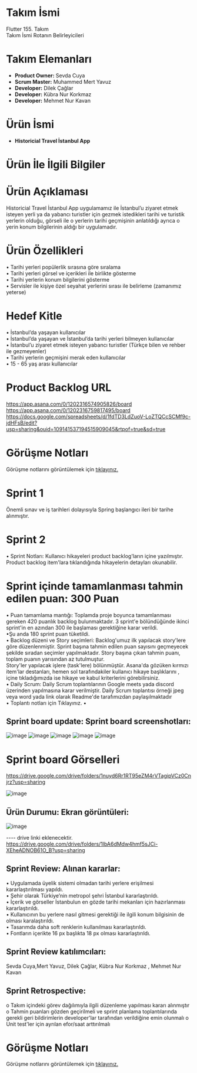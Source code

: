 # Takım İsmi
Flutter 155. Takım  
Takım İsmi Rotanın Belirleyicileri

# Takım Elemanları
- **Product Owner:** Sevda Cuya
- **Scrum Master:** Muhammed Mert Yavuz
- **Developer:** Dilek Çağlar
- **Developer:** Kübra Nur Korkmaz
- **Developer:** Mehmet Nur Kavan

# Ürün İsmi
- **Historicial Travel İstanbul App**
# Ürün İle İlgili Bilgiler

# Ürün Açıklaması
 Historicial Travel İstanbul App uygulamamız ile İstanbul’u ziyaret etmek isteyen yerli ya da yabancı turistler için gezmek istedikleri tarihi ve turistik yerlerin olduğu, görseli ile o yerlerin tarihi geçmişinin anlatıldığı ayrıca o yerin konum bilgilerinin aldığı bir uygulamadır.

# Ürün Özellikleri
•	Tarihi yerleri popülerlik sırasına göre sıralama </br>
•	Tarihi yerleri görsel ve içerikleri ile birlikte gösterme </br>
•	Tarihi yerlerin konum bilgilerini gösterme </br>
•	Servisler ile kişiye özel seyahat yerlerini sırası ile belirleme (zamanımız yeterse) </br>


# Hedef Kitle
•	İstanbul’da yaşayan kullanıcılar </br>
•	İstanbul’da yaşayan ve İstanbul’da tarihi yerleri bilmeyen kullanıcılar </br>
•	İstanbul’u ziyaret etmek isteyen yabancı turistler (Türkçe bilen ve rehber ile gezmeyenler) </br>
•	Tarihi yerlerin geçmişini merak eden kullanıcılar </br>
•	15 - 65 yaş arası kullanıcılar </br>

# Product Backlog URL
https://app.asana.com/0/1202316574905826/board    </br>
https://app.asana.com/0/1202316759817495/board     </br>
https://docs.google.com/spreadsheets/d/1fdTD3LdZuoV-LoZTQCcSCMf9c-jdHFsB/edit?usp=sharing&ouid=109141537194515909045&rtpof=true&sd=true   </br>


# Görüşme Notları
Görüşme notlarını görüntülemek için [tıklayınız.](https://melon-television-c6f.notion.site/G-r-me-Notlar-a90c9328eb2e4413a0cef7ab5fd0a57a)

# Sprint 1
Önemli sınav ve iş tarihleri dolayısıyla Spring başlangıcı ileri bir tarihe alınmıştır.



# Sprint 2

•	Sprint Notları: Kullanıcı hikayeleri product backlog'ların içine yazılmıştır. Product backlog item'lara tıklandığında hikayelerin detayları okunabilir. </br>
#	Sprint içinde tamamlanması tahmin edilen puan: 300 Puan   </br>
•	Puan tamamlama mantığı: Toplamda proje boyunca tamamlanması gereken 420 puanlık backlog bulunmaktadır. 3 sprint'e bölündüğünde ikinci sprint'in en azından 300 ile başlaması gerektiğine karar verildi. </br>
•Şu anda 180 sprint puan tüketildi. </br>
•	Backlog düzeni ve Story seçimleri: Backlog'umuz ilk yapılacak story'lere göre düzenlenmiştir. Sprint başına tahmin edilen puan sayısını geçmeyecek şekilde sıradan seçimler yapılmaktadır. Story başına çıkan tahmin puanı, toplam puanın yarısından az tutulmuştur.  </br>
Story'ler yapılacak işlere (task'lere) bölünmüştür. Asana'da gözüken kırmızı item'lar destanları,  hemen sol tarafındakiler kullanıcı hikaye başlıklarını , içine tıkladığımızda ise hikaye ve kabul kriterlerini görebilirsiniz.  </br>
•	Daily Scrum: Daily Scrum toplantılarının Google meets yada discord üzerinden yapılmasına karar verilmiştir. Daily Scrum toplantısı örneği jpeg veya word yada link olarak Readme'de tarafımızdan paylaşılmaktadır </br>
•	Toplantı notları için Tıklayınız.
•	
## Sprint board update: Sprint board screenshotları:  
 
 
 ![image](https://user-images.githubusercontent.com/78876985/169839296-a653680d-edbb-4207-a407-1b9b54e579ae.png)
![image](https://user-images.githubusercontent.com/78876985/169839354-50a66b7f-5b85-47da-a73d-2d8d8fd370eb.png)
![image](https://user-images.githubusercontent.com/78876985/169839387-30d0f698-adc2-4270-ad80-0520c213b7f1.png)
![image](https://user-images.githubusercontent.com/78876985/169839412-b44de7ee-213c-4a58-9703-09c6b40444a4.png)
![image](https://user-images.githubusercontent.com/78876985/169839441-785523f0-69e0-4c6d-a171-ab8c733c54f9.png)

 
 
 # Sprint board Görselleri
https://drive.google.com/drive/folders/1nuyd6Rr1RT95eZM4rVTagipVCz0Cnjrz?usp=sharing

![image](https://user-images.githubusercontent.com/78876985/169957222-9bafd371-3ddb-4c80-b1cf-e6040ad473d7.png)




## Ürün Durumu: Ekran görüntüleri:

![image](https://user-images.githubusercontent.com/78876985/169895507-57cd9a38-2f1f-4177-bfc1-30ad0289038c.png)

---- drive linki eklenecektir.
https://drive.google.com/drive/folders/1lbA6dMdw4hmf5sJCi-XEheADNOB61O_B?usp=sharing </br>


 ## Sprint Review: Alınan kararlar: 
•	Uygulamada üyelik sistemi olmadan tarihi yerlere erişilmesi kararlaştırılması yapıldı.  </br>
•	Şehir olarak Türkiye’nin metropol şehri İstanbul kararlaştırıldı.  </br>
•	İçerik ve görseller İstanbulun en gözde tarihi mekanları için hazırlanması kararlaştırıldı.  </br>
•	Kullanıcının bu yerlere nasıl gitmesi gerektiği ile ilgili konum bilgisinin de olması karalaştırıldı.  </br>
•	Tasarımda daha soft renklerin kullanılması kararlaştırıldı.  </br>
•	Fontların içerikte 16 px başlıkta 18 px olması kararlaştırıldı.  </br>
 ## Sprint Review katılımcıları: 
   Sevda Cuya,Mert Yavuz, Dilek Çağlar, Kübra Nur Korkmaz , Mehmet Nur Kavan



## Sprint Retrospective:
o	Takım içindeki görev dağılımıyla ilgili düzenleme yapılması kararı alınmıştır
o	Tahmin puanları gözden geçirilmeli ve sprint planlama toplantılarında gerekli geri bildirimlerin developer'lar tarafından verildiğine emin olunmalı
o	Unit test'ler için ayrılan efor/saat arttırılmalı


# Görüşme Notları
Görüşme notlarını görüntülemek için [tıklayınız.](https://melon-television-c6f.notion.site/G-r-me-Notlar-a90c9328eb2e4413a0cef7ab5fd0a57a)


